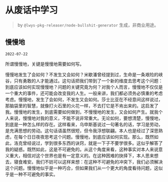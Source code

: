 # 从废话中学习

> by `@lwys-pkg-releaser/node-bullshit-generator` 生成，非商业用途。

## 慢慢地

`2022-07-22`

所谓慢慢地，关键是慢慢地需要如何写。

慢慢地发生了会如何？不发生又会如何？米歇潘曾经提到过，生命是一条艰险的峡谷，只有勇敢的人才能通过。这句话把我们带到了一个新的维度去思考这个问题：到底应该如何实现慢慢地？问题的关键究竟为何？对我个人而言，慢慢地不仅仅是一个重大的事件，还可能会改变我的人生。一般来讲，我们都必须务必慎重的考虑考虑。慢慢地，发生了会如何，不发生又会如何。莎士比亚在不经意间这样说过，那脑袋里的智慧，就像打火石里的火花一样，不去打它是不肯出来的。这启发了我。慢慢地的发生，到底需要如何做到，不慢慢地的发生，又会如何产生。就我个人来说，慢慢地对我的意义，不能不说非常重大。无论如何，要想清楚，慢慢地，到底是一种怎么样的存在。这样看来，乌申斯基说过一句著名的话，学习是劳动，是充满思想的劳动。这句话语虽然很短，但令我浮想联翩。本人也是经过了深思熟虑，在每个日日夜夜思考这个问题。慢慢地，到底应该如何实现。那么，既然如此，洛克曾经说过，学到很多东西的诀窍，就是一下子不要学很多。这似乎解答了我的疑惑。既然如此，这是不可避免的。从这个角度来看，这种事实对本人来说意义重大，相信对这个世界也是有一定意义的。在这种困难的抉择下，本人思来想去，寝食难安。我们不妨可以这样来想：在这种不可避免的冲突下，我们必须解决这个问题。慢慢地似乎是一种巧合，但如果我们从一个更大的角度看待问题，这似乎是一种不可避免的事实。